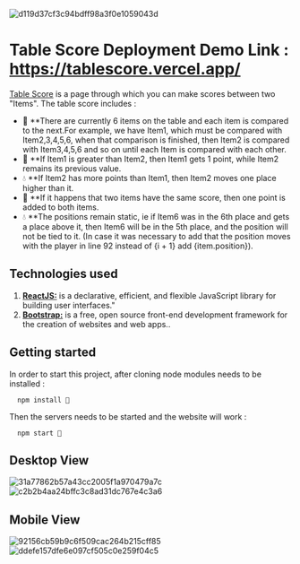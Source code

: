 ![d119d37cf3c94bdff98a3f0e1059043d](https://user-images.githubusercontent.com/80320950/184511087-a5846136-c23f-4803-ba34-06281a8fdf11.png)

# Table Score Deployment Demo Link : https://tablescore.vercel.app/

[Table Score](https://tablescore.vercel.app/) is a page through which you can make scores between two "Items". The table score includes : 

- 🚀 **There are currently 6 items on the table and each item is compared to the next.For example, we have Item1, which must be compared with Item2,3,4,5,6, when that comparison is finished, then Item2 is compared with Item3,4,5,6 and so on until each Item is compared with each other.  
- 🔖 **If Item1 is greater than Item2, then Item1 gets 1 point, while Item2 remains its previous value. 
- 💧  **If Item2 has more points than Item1, then Item2 moves one place higher than it. 
- 💅 **If it happens that two items have the same score, then one point is added to both items.
- 💧  **The positions remain static, ie if Item6 was in the 6th place and gets a place above it, then Item6 will be in the 5th place, and the position will not be tied to it. (In case it was necessary to add that the position moves with the player in line 92 instead of <td>{i + 1}</td> add <td>{item.position}</td>).

## Technologies used

1. [**ReactJS:**](https://reactjs.org/) is a declarative, efficient, and flexible JavaScript library for building user interfaces."
2. [**Bootstrap:**](https://getbootstrap.com/) is a free, open source front-end development framework for the creation of websites and web apps..

## Getting started

In order to start this project, after cloning node modules needs to be installed : 

      npm install 🚀
      
Then the servers needs to be started and the website will work :

      npm start 🚀

## Desktop View
![31a77862b57a43cc2005f1a970479a7c](https://user-images.githubusercontent.com/80320950/184511283-97afafc9-970f-4a45-81fd-d3c7d6977026.png)
![c2b2b4aa24bffc3c8ad31dc767e4c3a6](https://user-images.githubusercontent.com/80320950/184511128-e28fa455-22e1-47a2-8c95-037dfab402cd.png)

## Mobile View
![92156cb59b9c6f509cac264b215cff85](https://user-images.githubusercontent.com/80320950/184511139-97e4e15f-a605-4325-b83b-ca745a02e1a7.png)
![ddefe157dfe6e097cf505c0e259f04c5](https://user-images.githubusercontent.com/80320950/184511144-6438ff94-43fb-4836-916b-5823772ca252.png)

